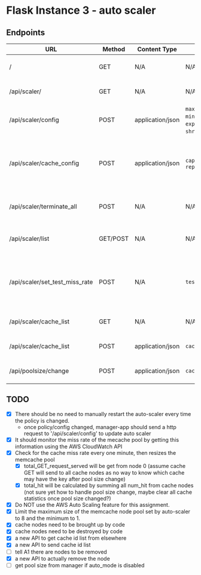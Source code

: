 # Flask Instance 3 - auto scaler

## Endpoints

URL                      |  Method  | Content Type        | Body                                               | Note
-------------------------|----------|---------------------|----------------------------------------------------|-----------------------------
/                        | GET      | N/A                 | N/A                                                | for testing only: home page
/api/scaler/             | GET      | N/A                 | N/A                                                | for testing only: home page
/api/scaler/config       | POST     | application/json    | `max_miss_rate_threshold`, `min_miss_rate_threshold`, `expand_ratio`, `shrink_ratio`, `auto_mode` | set the auto scaler config
/api/scaler/cache_config | POST     | application/json    | `capacity`, `replacement_policy`                   | set the cache config in auto_scaler, auto_scaler will request config update on each node
/api/scaler/terminate_all| POST     | N/A                 | N/A                                                | for testing only: terminate all nodes
/api/scaler/list         | GET/POST | N/A                 | N/A                                                | for testing only: a page listing all ec2 instancces
/api/scaler/set_test_miss_rate | POST | N/A               | `test_miss_rate`                                   | for testing only: send a test_miss_rate and then force a pool size adjustment
/api/scaler/cache_list   | GET      | N/A                 | N/A                                                | to get the current list of nodes' ids
/api/scaler/cache_list   | POST     | application/json    | `cache_pool_ids`                                   | to change the current list of nodes' ids
/api/poolsize/change     | POST     | application/json    | `cache_ip`                                         | to actually do the node deletion
                             

## TODO
- [x] There should be no need to manually restart the auto-scaler every time the policy is changed.
	- once policy/config changed, manager-app should send a http request to '/api/scaler/config' to update auto scaler
- [x] It should monitor the miss rate of the mecache pool by getting this information using the AWS CloudWatch API
- [x] Check for the cache miss rate every one minute, then resizes the memcache pool
	- [x] total_GET_request_served will be get from node 0 (assume cache GET will send to all cache nodes as no way to know which cache may have the key after pool size change)
	- [x] total_hit will be calculated by summing all num_hit from cache nodes (not sure yet how to handle pool size change, maybe clear all cache statistics once pool size changed?)
- [x] Do NOT use the AWS Auto Scaling feature for this assignment.
- [x] Limit the maximum size of the memcache node pool set by auto-scaler to 8 and the minimum to 1. 
- [x] cache nodes need to be brought up by code
- [x] cache nodes need to be destroyed by code
- [x] a new API to get cache id list from elsewhere
- [x] a new API to send cache id list
- [ ] tell A1 there are nodes to be removed
- [x] a new API to actually remove the node
- [ ] get pool size from manager if auto_mode is disabled
